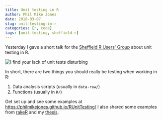 ```yaml
---
title: Unit testing in R
author: Phil Mike Jones
date: 2018-03-07
slug: unit-testing-in-r
categories: [r, code]
tags: [unit-testing, sheffield-r]
---
```


Yesterday I gave a short talk for the [Sheffield R Users' Group](http://sheffieldr.github.io/) about unit testing in R.

![I find your lack of unit tests disturbing](https://philmikejones.me/img/lack-of-unit-tests-disturbing.png)

In short, there are two things you should really be testing when working in R:

1. Data analysis scripts (usually in `data-raw/`)
1. Functions (usually in `R/`)

Get set up and see some examples at https://philmikejones.github.io/RUnitTesting/
I also shared some examples from [rakeR](https://github.com/philmikejones/rakeR) and my [thesis](https://github.com/philmikejones/thesis).
